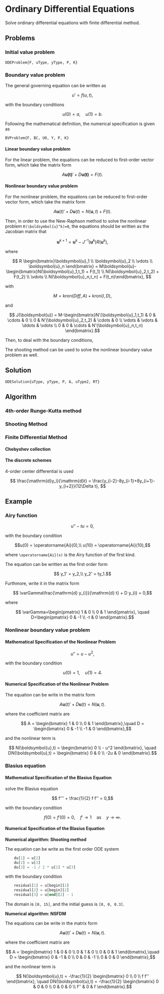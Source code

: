 # Ordinary Differential Equations
Solve ordinary differential equations with finite differential method.

## Problems

### Initial value problem

```@docs
ODEProblem{F, uType, yType, P, K}
```

### Boundary value problem

The general governing equation can be written as

```math
    u' = f(u,t), 
```

with the boundary conditions

```math
    u(0) = a,\quad u(1) = b.
```

Following the mathematical definition, the numerical specification is given as

```@docs
BVProblem{F, BC, U0, Y, P, K}
```

#### Linear boundary value problem

For the linear problem,
the equations can be reduced to first-order vector form, which take the matrix form

```math
    A\boldsymbol{u(t)}' + D\boldsymbol{u(t)} = F(t). 
```

#### Nonlinear boundary value problem
For the nonlinear problem, the equations can be reduced to first-order vector form, which take the matrix form

```math
    A\boldsymbol{u}(t)' + D\boldsymbol{u}(t) = N(\boldsymbol{u},t) + F(t). 
```
<!-- Here, the superscript and subscript choose as a n*n Matrix with subscript i row, j column, and superscript k donate the iteration steps. -->
Then, in order to use the New-Raphson method to solve the nonlinear problem ``R(\boldsymbol{u}^k)=0``, the equations should be written as the Jacobian matrix that

```math
    \boldsymbol{u}^{k+1} = \boldsymbol{u}^k-J^{-1}(\boldsymbol{u}^k)R(\boldsymbol{u}^k),
```

where

```math
    R \begin{bmatrix}\boldsymbol{u}_1 \\ \boldsymbol{u}_2 \\ \vdots \\ \boldsymbol{u}_n \end{bmatrix} = M\boldsymbol{u}-\begin{bmatrix}N(\boldsymbol{u}_1,t_1) + F(t_1) \\ N(\boldsymbol{u}_2,t_2) + F(t_2) \\ \vdots \\ N(\boldsymbol{u}_n,t_n) + F(t_n)\end{bmatrix},

```

with

```math
    M = \mathrm{kron}(Diff,A)+\mathrm{kron}(I,D),
```

and

```math
    J(\boldsymbol{u}) = M-\begin{bmatrix}N'(\boldsymbol{u}_1,t_1) & 0 & \cdots & 0  \\ 0 & N'(\boldsymbol{u}_2,t_2) & \cdots & 0  \\ \vdots & \vdots & \ddots & \vdots \\ 0 & 0 & \cdots & N'(\boldsymbol{u}_n,t_n) \end{bmatrix}.
```

Then, to deal with the boundary conditions,


The shooting method can be used to solve the nonlinear boundary value problem as well.

## Solution 

```@docs
ODESolution{uType, yType, P, A, uType2, RT}
```

## Algorithm

### 4th-order Runge-Kutta method

### Shooting Method

### Finite Differential Method

#### Chebyshev collection

#### The discrete schemes
4-order center differential is used 
```math
  \frac{\mathrm{d}y_i}{\mathrm{d}t} = \frac{y_{i-2}-8y_{i-1}+8y_{i+1}-y_{i+2}}{12\Delta t}, 
```

## Example

### Airy function

```math
u'' - t u = 0,
```
with the boundary condition
```math
u(0) = \operatorname{Ai}(0),\\
u(10) = \operatorname{Ai}(10),
```
where ``\operatorname{Ai}(x)`` is the Airy function of the first kind.

The equation can be written as the first order form
```math
    y_1' = y_2,\\
    y_2' = ty_1.
```
Furthmore, write it in the matrix form
```math
    \varGamma\frac{\mathrm{d} y_{i}}{\mathrm{d} t} + D y_{i} = 0,
```
where
```math
    \varGamma=\begin{pmatrix}
        1 & 0 \\
        0 & 1
    \end{pmatrix},
    \quad
    D=\begin{pmatrix}
        0  & -1 \\
        -t & 0
    \end{pmatrix}.
```

### Nonlinear boundary value problem

#### Mathematical Specification of the Nonlinear Problem

```math
    u'' = u - u^2,
```

with the boundary condition

```math
    u(0) = 1,\quad u(1) = 4.
```

#### Numerical Specification of the Nonlinear Problem

The equation can be write in the matrix form

```math
    A\boldsymbol{u}(t)' + D\boldsymbol{u}(t) = N(\boldsymbol{u},t). 
```

where the coefficient matrix are

```math
    A = \begin{bmatrix} 1 & 0 \\ 0 & 1 \end{bmatrix},\quad D = \begin{bmatrix} 0 & -1 \\ -1 & 0 \end{bmatrix},
```

and the nonlinear term is

```math
    N(\boldsymbol{u},t) = \begin{bmatrix} 0 \\ - u^2 \end{bmatrix}, \quad 
    DN(\boldsymbol{u},t) = \begin{bmatrix} 0 & 0  \\ -2u & 0 \end{bmatrix}.
```

### Blasius equation

#### Mathematical Specification of the Blasius Equation
solve the Blasius equation

```math
    f''' + \frac{1}{2} f f'' = 0,
```

with the boundary condition

```math
    f(0) = f'(0) = 0, \quad 
    f' \to 1 \quad \mathrm{as} \quad y \to \infty.
```

#### Numerical Specification of the Blasius Equation

**Numerical algorithm: Shooting method**

The equation can be write as the first order ODE system

```julia
    du[1] = u[2]
    du[2] = u[3]
    du[3] = -1 / 2 * u[1] * u[3]
```

with the boundary condition

```julia
    residual[1] = u[begin][1]
    residual[2] = u[begin][2]
    residual[3] = u[end][2] - 1
```

The domain is `[0, 15]`, and the initial guess is `[0, 0, 0.3]`.

**Numerical algorithm: NSFDM**

The equations can be write in the matrix form

```math
    A\boldsymbol{u}(t)' + D\boldsymbol{u}(t) = N(\boldsymbol{u},t). 
```

where the coefficient matrix are

```math
    A = \begin{bmatrix} 1 & 0 & 0 \\ 0 & 1 & 0 \\ 0 & 0 & 1 \end{bmatrix},\quad 
    D = \begin{bmatrix} 0 & -1 & 0 \\ 0 & 0 & -1 \\ 0 & 0 & 0 \end{bmatrix},
```

and the nonlinear term is

```math
    N(\boldsymbol{u},t) = -\frac{1}{2} \begin{bmatrix} 0 \\ 0 \\ f f'' \end{bmatrix}, \quad 
    DN(\boldsymbol{u},t) = -\frac{1}{2} \begin{bmatrix} 0 & 0 & 0 \\ 0 & 0 & 0 \\ f'' & 0 & f \end{bmatrix}.
```